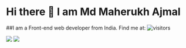 # Hi there 👋 I am Md Maherukh Ajmal
##I am a Front-end web developer from India.
Find me at: 
![visitors](https://visitor-badge.glitch.me/badge?page_id=page.id)

<img src="https://github-readme-stats.vercel.app/api?username=Maherukh&theme=tokyonight&show_icons=true&count_private=true">
<img src="https://github-readme-stats.vercel.app/api/top-langs/?username=Maherukh&theme=tokyonight&layout=&langs_count=5">

<!--
**Maherukh/Maherukh** is a ✨ _special_ ✨ repository because its `README.md` (this file) appears on your GitHub profile.

Here are some ideas to get you started:

- 🔭 I’m currently working on ...
- 🌱 I’m currently learning ...
- 👯 I’m looking to collaborate on ...
- 🤔 I’m looking for help with ...
- 💬 Ask me about ...
- 📫 How to reach me: ...
- 😄 Pronouns: ...
- ⚡ Fun fact: ...
-->
